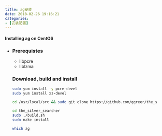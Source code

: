 ```yaml
---
title: ag安装
date: 2018-02-26 19:16:21
categories: 
- [安装配置]
---
```


#### Installing ag on CentOS

- ### Prerequistes

  + libpcre
  + liblzma

  ### Download, build and install

  ```bash
  sudo yum install -y pcre-devel
  sudo yum install xz-devel
  
  cd /usr/local/src && sudo git clone https://github.com/ggreer/the_silver_searcher.git
  
  cd the_silver_searcher
  sudo ./build.sh
  sudo make install
  
  which ag
  ```